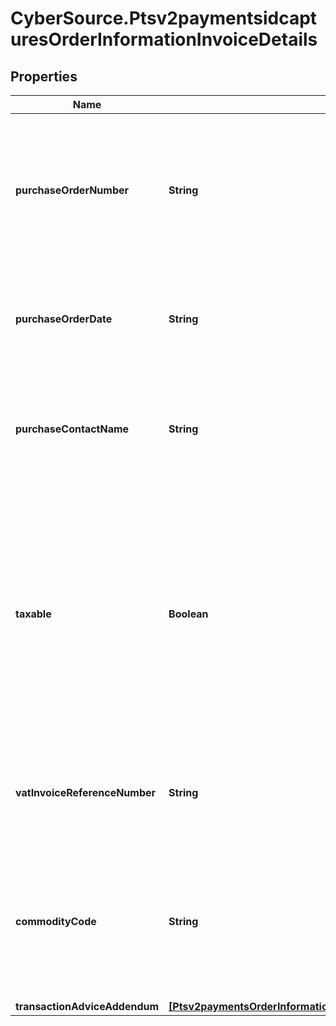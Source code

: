 # CyberSource.Ptsv2paymentsidcapturesOrderInformationInvoiceDetails

## Properties
Name | Type | Description | Notes
------------ | ------------- | ------------- | -------------
**purchaseOrderNumber** | **String** | Value used by your customer to identify the order. This value is typically a purchase order number. CyberSource recommends that you do not populate the field with all zeros or nines.  For processor-specific information, see the &#x60;user_po&#x60; field in [Level II and Level III Processing Using the SCMP API.](http://apps.cybersource.com/library/documentation/dev_guides/Level_2_3_SCMP_API/html)  | [optional] 
**purchaseOrderDate** | **String** | Date the order was processed. &#x60;Format: YYYY-MM-DD&#x60;.  For processor-specific information, see the &#x60;purchaser_order_date&#x60; field in [Level II and Level III Processing Using the SCMP API.](http://apps.cybersource.com/library/documentation/dev_guides/Level_2_3_SCMP_API/html)  | [optional] 
**purchaseContactName** | **String** | The name of the individual or the company contacted for company authorized purchases.  For processor-specific information, see the &#x60;authorized_contact_name&#x60; field in [Level II and Level III Processing Using the SCMP API.](http://apps.cybersource.com/library/documentation/dev_guides/Level_2_3_SCMP_API/html)  | [optional] 
**taxable** | **Boolean** | Flag that indicates whether an order is taxable. This value must be true if the sum of all _lineItems[].taxAmount_ values &gt; 0.  If you do not include any &#x60;lineItems[].taxAmount&#x60; values in your request, CyberSource does not include &#x60;invoiceDetails.taxable&#x60; in the data it sends to the processor.  For processor-specific information, see the &#x60;tax_indicator&#x60; field in [Level II and Level III Processing Using the SCMP API.](http://apps.cybersource.com/library/documentation/dev_guides/Level_2_3_SCMP_API/html)  Possible values:  - **true**  - **false**  | [optional] 
**vatInvoiceReferenceNumber** | **String** | VAT invoice number associated with the transaction.  For processor-specific information, see the &#x60;vat_invoice_ref_number&#x60; field in [Level II and Level III Processing Using the SCMP API.](http://apps.cybersource.com/library/documentation/dev_guides/Level_2_3_SCMP_API/html)  | [optional] 
**commodityCode** | **String** | International description code of the overall order’s goods or services or the Categorizes purchases for VAT reporting. Contact your acquirer for a list of codes.  For processor-specific information, see the &#x60;summary_commodity_code&#x60; field in [Level II and Level III Processing Using the SCMP API.](http://apps.cybersource.com/library/documentation/dev_guides/Level_2_3_SCMP_API/html)  | [optional] 
**transactionAdviceAddendum** | [**[Ptsv2paymentsOrderInformationInvoiceDetailsTransactionAdviceAddendum]**](Ptsv2paymentsOrderInformationInvoiceDetailsTransactionAdviceAddendum.md) |  | [optional] 


